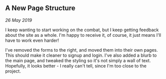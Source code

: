 A New Page Structure
---
_26 May 2019_

I keep wanting to start working on the combat, but I keep getting feedback about the site as a whole. I'm happy to receive it, of course, it just means I'll have to work even harder!

I've removed the forms to the right, and moved them into their own pages. This should make it cleaner to signup and login. I've also added a blurb to the main page, and tweaked the styling so it's not simply a wall of text. Hopefully, it looks better - I really can't tell, since I'm too close to the project.
